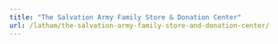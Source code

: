 ```yaml
---
title: "The Salvation Army Family Store & Donation Center"
url: /latham/the-salvation-army-family-store-and-donation-center/
---
```

